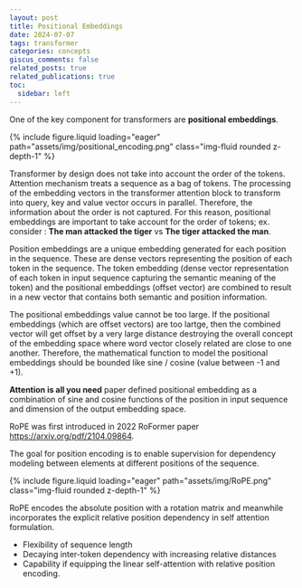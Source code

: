 ```yaml
---
layout: post
title: Positional Embeddings
date: 2024-07-07
tags: transformer
categories: concepts
giscus_comments: false
related_posts: true
related_publications: true
toc:
  sidebar: left
---
```


One of the key component for transformers are <b>positional embeddings</b>.
<div class="row mt-3">
    <div class="col-sm mt-3 mt-md-0">
        {% include figure.liquid loading="eager" path="assets/img/positional_encoding.png" class="img-fluid rounded z-depth-1" %}
    </div>
</div>

Transformer by design does not take into account the order of the tokens. Attention mechanism treats a sequence as a bag of tokens. The processing of the embedding vectors in the transformer attention block to transform into query, key and value vector occurs in parallel. Therefore, the information about the order is not captured. For this reason, positional embeddings are important to take account for the order of tokens; ex. consider : 
__The man attacked the tiger__ vs __The tiger attacked the man__. 

Position embeddings are a unique embedding generated for each position in the sequence. These are dense vectors representing the position of each token in the sequence. The token embedding (dense vector representation of each token in input sequence capturing the semantic meaning of the token) and the positional embeddings (offset vector) are combined to result in a new vector that contains both semantic and position information. 

The positional embeddings value cannot be too large. If the positional embeddings (which are offset vectors) are too lartge, then the combined vector will get offset by a very large distance destroying the overall concept of the embedding space where word vector closely related are close to one another. Therefore, the mathematical function to model the positional embeddings should be bounded like sine / cosine (value between -1 and +1). 

__Attention is all you need__ paper defined positional embedding as a combination of sine and cosine functions of the position in input sequence and dimension of the output embedding space.

RoPE was first introduced in 2022 RoFormer paper https://arxiv.org/pdf/2104.09864. 

The goal for position encoding is to enable supervision for dependency modeling between elements at different positions of the sequence.

<div class="row mt-3">
    <div class="col-sm mt-3 mt-md-0">
        {% include figure.liquid loading="eager" path="assets/img/RoPE.png" class="img-fluid rounded z-depth-1" %}
    </div>
</div>

RoPE encodes the absolute position with a rotation matrix and meanwhile incorporates the explicit relative position dependency in self attention formulation. 
- Flexibility of sequence length
- Decaying inter-token dependency with increasing relative distances
- Capability if equipping the linear self-attention with relative position encoding. 

